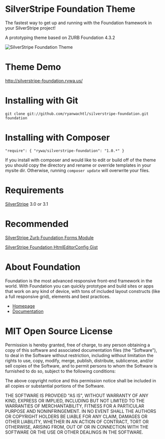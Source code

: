 SilverStripe Foundation Theme
=================================

The fastest way to get up and running with the Foundation framework in your SilverStripe project!

A prototyping theme based on ZURB Foundation 4.3.2

![SilverStripe Foundation Theme](https://raw.github.com/ryanwachtl/silverstripe-foundation/master/images/demos/screenshot.png)

Theme Demo
=================================

http://silverstripe-foundation.rywa.us/

Installing with Git
=================================

`git clone git://github.com/ryanwachtl/silverstripe-foundation.git foundation`

Installing with Composer
=================================

`"require": { "rywa/silverstripe-foundation": "1.0.*" }`

If you install with composer and would like to edit or build off of the theme you should copy the directory and rename or override templates in your mysite dir. Otherwise, running `composer update` will overwrite your files.

Requirements
=================================

[SilverStripe](https://github.com/silverstripe/silverstripe-framework) 3.0 or 3.1

Recommended
=================================

[SilverStripe Zurb Foundation Forms Module](https://github.com/ryanwachtl/silverstripe-foundation-forms)

[SilverStripe Foundation HtmlEditorConfig Gist](https://gist.github.com/ryanwachtl/6251297)

About Foundation
=================================

Foundation is the most advanced responsive front-end framework in the world. With Foundation you can quickly prototype and build sites or apps that work on any kind of device, with tons of included layout constructs (like a full responsive grid), elements and best practices.

- [Homepage](http://foundation.zurb.com)
- [Documentation](http://foundation.zurb.com/docs)

MIT Open Source License
=======================

Permission is hereby granted, free of charge, to any person obtaining a copy of this software and associated documentation files (the "Software"), to deal in the Software without restriction, including without limitation the rights to use, copy, modify, merge, publish, distribute, sublicense, and/or sell copies of the Software, and to permit persons to whom the Software is furnished to do so, subject to the following conditions:

The above copyright notice and this permission notice shall be included in all copies or substantial portions of the Software.

THE SOFTWARE IS PROVIDED "AS IS", WITHOUT WARRANTY OF ANY KIND, EXPRESS OR IMPLIED, INCLUDING BUT NOT LIMITED TO THE WARRANTIES OF MERCHANTABILITY, FITNESS FOR A PARTICULAR PURPOSE AND NONINFRINGEMENT. IN NO EVENT SHALL THE AUTHORS OR COPYRIGHT HOLDERS BE LIABLE FOR ANY CLAIM, DAMAGES OR OTHER LIABILITY, WHETHER IN AN ACTION OF CONTRACT, TORT OR OTHERWISE, ARISING FROM, OUT OF OR IN CONNECTION WITH THE SOFTWARE OR THE USE OR OTHER DEALINGS IN THE SOFTWARE.
